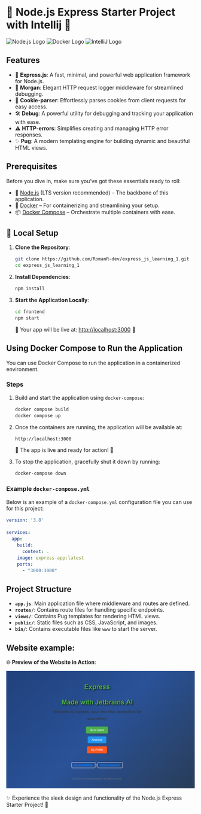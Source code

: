 # <span style="display: inline-block; animation: fadeInOut 2s infinite;">🌟 Node.js Express Starter Project with Intellij 🌟</span>


![Node.js Logo](https://nodejs.org/static/images/logo.svg) ![Docker Logo](https://www.vectorlogo.zone/logos/docker/docker-icon.svg) ![IntelliJ Logo](https://resources.jetbrains.com/storage/products/company/brand/logos/IntelliJ_IDEA_icon.svg)


## Features

- 🚀 **Express.js**: A fast, minimal, and powerful web application framework for Node.js.
- 📜 **Morgan**: Elegant HTTP request logger middleware for streamlined debugging.
- 🍪 **Cookie-parser**: Effortlessly parses cookies from client requests for easy access.
- 🛠️ **Debug**: A powerful utility for debugging and tracking your application with ease.
- ⚠️ **HTTP-errors**: Simplifies creating and managing HTTP error responses.
- ✨ **Pug**: A modern templating engine for building dynamic and beautiful HTML views.

## Prerequisites

Before you dive in, make sure you’ve got these essentials ready to roll:

- 🚀 [Node.js](https://nodejs.org/) (LTS version recommended) – The backbone of this application.
- 🐳 [Docker](https://www.docker.com/get-started) – For containerizing and streamlining your setup.
- 📦 [Docker Compose](https://docs.docker.com/compose/) – Orchestrate multiple containers with ease.

## 🚀 Local Setup

1. **Clone the Repository**:

   ```bash
   git clone https://github.com/RomanR-dev/express_js_learning_1.git
   cd express_js_learning_1
   ```

2. **Install Dependencies**:

   ```bash
   npm install
   ```

3. **Start the Application Locally**:

   ```bash
   cd frontend
   npm start
   ```

   🌟 Your app will be live at: [http://localhost:3000](http://localhost:3000) 🎉

## Using Docker Compose to Run the Application

You can use Docker Compose to run the application in a containerized environment.

### Steps

1. Build and start the application using `docker-compose`:

   ```bash
   docker compose build
   docker compose up
   ```

2. Once the containers are running, the application will be available at:

   ```bash
   http://localhost:3000
   ```

   🌟 The app is live and ready for action! 🎉

3. To stop the application, gracefully shut it down by running:

   ```bash
   docker-compose down
   ```

### Example `docker-compose.yml`

Below is an example of a `docker-compose.yml` configuration file you can use for this project:

```yaml
version: '3.8'

services:
  app:
    build:
      context: .
    image: express-app:latest
    ports:
      - "3000:3000"
```  

## Project Structure

- **`app.js`**: Main application file where middleware and routes are defined.
- **`routes/`**: Contains route files for handling specific endpoints.
- **`views/`**: Contains Pug templates for rendering HTML views.
- **`public/`**: Static files such as CSS, JavaScript, and images.
- **`bin/`**: Contains executable files like `www` to start the server.

## Website example:

🌐 **Preview of the Website in Action**:

![Website Preview](readme_files/website_preview.png)

✨ Experience the sleek design and functionality of the Node.js Express Starter Project! 🚀
